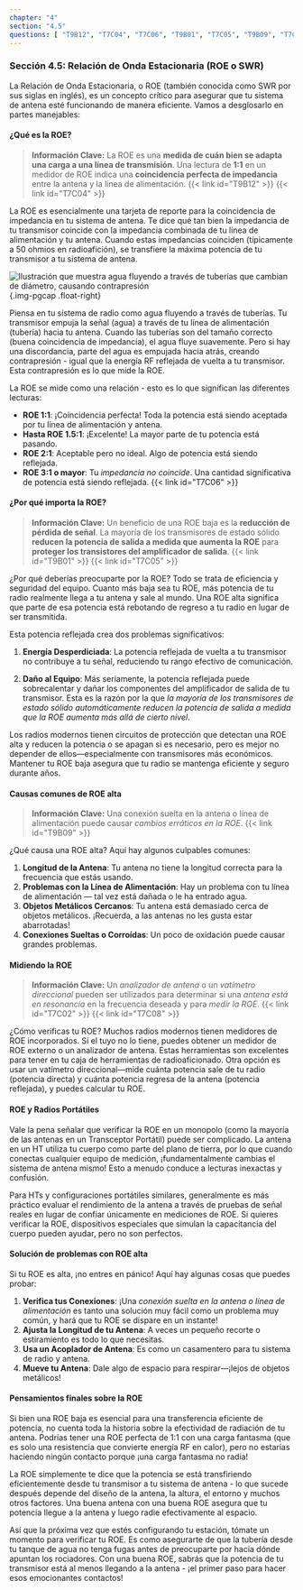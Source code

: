 ```yaml
---
chapter: "4"
section: "4.5"
questions: [ "T9B12", "T7C04", "T7C06", "T9B01", "T7C05", "T9B09", "T7C02", "T7C08" ]
---
```


### Sección 4.5: Relación de Onda Estacionaria (ROE o SWR)

La Relación de Onda Estacionaria, o ROE (también conocida como SWR por sus siglas en inglés), es un concepto crítico para asegurar que tu sistema de antena esté funcionando de manera eficiente. Vamos a desglosarlo en partes manejables:

#### ¿Qué es la ROE?

> **Información Clave:** La ROE es una **medida de cuán bien se adapta una carga a una línea de transmisión**. Una lectura de **1:1** en un medidor de ROE indica una **coincidencia perfecta de impedancia** entre la antena y la línea de alimentación. {{< link id="T9B12" >}} {{< link id="T7C04" >}}

La ROE es esencialmente una tarjeta de reporte para la coincidencia de impedancia en tu sistema de antena. Te dice qué tan bien la impedancia de tu transmisor coincide con la impedancia combinada de tu línea de alimentación y tu antena. Cuando estas impedancias coinciden (típicamente a 50 ohmios en radioafición), se transfiere la máxima potencia de tu transmisor a tu sistema de antena.

![Ilustración que muestra agua fluyendo a través de tuberías que cambian de diámetro, causando contrapresión](../../../images/illus/backpressure-es.svg)
{.img-pgcap .float-right}

Piensa en tu sistema de radio como agua fluyendo a través de tuberías. Tu transmisor empuja la señal (agua) a través de tu línea de alimentación (tubería) hacia tu antena. Cuando las tuberías son del tamaño correcto (buena coincidencia de impedancia), el agua fluye suavemente. Pero si hay una discordancia, parte del agua es empujada hacia atrás, creando contrapresión - igual que la energía RF reflejada de vuelta a tu transmisor. Esta contrapresión es lo que mide la ROE.

La ROE se mide como una relación - esto es lo que significan las diferentes lecturas:

- **ROE 1:1**: ¡Coincidencia perfecta! Toda la potencia está siendo aceptada por tu línea de alimentación y antena.
- **Hasta ROE 1.5:1**: ¡Excelente! La mayor parte de tu potencia está pasando.
- **ROE 2:1**: Aceptable pero no ideal. Algo de potencia está siendo reflejada.
- **ROE 3:1 o mayor**: Tu *impedancia no coincide*. Una cantidad significativa de potencia está siendo reflejada. {{< link id="T7C06" >}}

#### ¿Por qué importa la ROE?

> **Información Clave:** Un beneficio de una ROE baja es la **reducción de pérdida de señal**. La mayoría de los transmisores de estado sólido **reducen la potencia de salida a medida que aumenta la ROE** para **proteger los transistores del amplificador de salida**. {{< link id="T9B01" >}} {{< link id="T7C05" >}}

¿Por qué deberías preocuparte por la ROE? Todo se trata de eficiencia y seguridad del equipo. Cuanto más baja sea tu ROE, más potencia de tu radio realmente llega a tu antena y sale al mundo. Una ROE alta significa que parte de esa potencia está rebotando de regreso a tu radio en lugar de ser transmitida.

Esta potencia reflejada crea dos problemas significativos:

1. **Energía Desperdiciada**: La potencia reflejada de vuelta a tu transmisor no contribuye a tu señal, reduciendo tu rango efectivo de comunicación.

2. **Daño al Equipo**: Más seriamente, la potencia reflejada puede sobrecalentar y dañar los componentes del amplificador de salida de tu transmisor. Esta es la razón por la que *la mayoría de los transmisores de estado sólido automáticamente reducen la potencia de salida a medida que la ROE aumenta más allá de cierto nivel*.

Los radios modernos tienen circuitos de protección que detectan una ROE alta y reducen la potencia o se apagan si es necesario, pero es mejor no depender de ellos—especialmente con transmisores más económicos. Mantener tu ROE baja asegura que tu radio se mantenga eficiente y seguro durante años.

#### Causas comunes de ROE alta

> **Información Clave:** Una conexión suelta en la antena o línea de alimentación puede causar *cambios erráticos en la ROE*. {{< link id="T9B09" >}}

¿Qué causa una ROE alta? Aquí hay algunos culpables comunes:

1. **Longitud de la Antena**: Tu antena no tiene la longitud correcta para la frecuencia que estás usando.
2. **Problemas con la Línea de Alimentación**: Hay un problema con tu línea de alimentación — tal vez está dañada o le ha entrado agua.
3. **Objetos Metálicos Cercanos**: Tu antena está demasiado cerca de objetos metálicos. ¡Recuerda, a las antenas no les gusta estar abarrotadas!
4. **Conexiones Sueltas o Corroídas**: Un poco de oxidación puede causar grandes problemas.

#### Midiendo la ROE

> **Información Clave:** Un *analizador de antena* o un *vatímetro direccional* pueden ser utilizados para determinar si una *antena está en resonancia* en la frecuencia deseada y para *medir la ROE*. {{< link id="T7C02" >}} {{< link id="T7C08" >}}

¿Cómo verificas tu ROE? Muchos radios modernos tienen medidores de ROE incorporados. Si el tuyo no lo tiene, puedes obtener un medidor de ROE externo o un analizador de antena. Estas herramientas son excelentes para tener en tu caja de herramientas de radioaficionado. Otra opción es usar un vatímetro direccional—mide cuánta potencia sale de tu radio (potencia directa) y cuánta potencia regresa de la antena (potencia reflejada), y puedes calcular tu ROE.

#### ROE y Radios Portátiles

Vale la pena señalar que verificar la ROE en un monopolo (como la mayoría de las antenas en un Transceptor Portátil) puede ser complicado. La antena en un HT utiliza tu cuerpo como parte del plano de tierra, por lo que cuando conectas cualquier equipo de medición, ¡fundamentalmente cambias el sistema de antena mismo! Esto a menudo conduce a lecturas inexactas y confusión.

Para HTs y configuraciones portátiles similares, generalmente es más práctico evaluar el rendimiento de la antena a través de pruebas de señal reales en lugar de confiar únicamente en mediciones de ROE. Si quieres verificar la ROE, dispositivos especiales que simulan la capacitancia del cuerpo pueden ayudar, pero no son perfectos.

#### Solución de problemas con ROE alta

Si tu ROE es alta, ¡no entres en pánico! Aquí hay algunas cosas que puedes probar:

1. **Verifica tus Conexiones**: ¡Una *conexión suelta en la antena o línea de alimentación* es tanto una solución muy fácil como un problema muy común, y hará que tu ROE se dispare en un instante!
2. **Ajusta la Longitud de tu Antena**: A veces un pequeño recorte o estiramiento es todo lo que necesitas.
3. **Usa un Acoplador de Antena**: Es como un casamentero para tu sistema de radio y antena.
4. **Mueve tu Antena**: Dale algo de espacio para respirar—¡lejos de objetos metálicos!

#### Pensamientos finales sobre la ROE

Si bien una ROE baja es esencial para una transferencia eficiente de potencia, no cuenta toda la historia sobre la efectividad de radiación de tu antena. Podrías tener una ROE perfecta de 1:1 con una carga fantasma (que es solo una resistencia que convierte energía RF en calor), pero no estarías haciendo ningún contacto porque ¡una carga fantasma no radia!

La ROE simplemente te dice que la potencia se está transfiriendo eficientemente desde tu transmisor a tu sistema de antena - lo que sucede después depende del diseño de la antena, la altura, el entorno y muchos otros factores. Una buena antena con una buena ROE asegura que tu potencia llegue a la antena y luego radie efectivamente al espacio.

Así que la próxima vez que estés configurando tu estación, tómate un momento para verificar tu ROE. Es como asegurarte de que la tubería desde tu tanque de agua no tenga fugas antes de preocuparte por hacia dónde apuntan los rociadores. Con una buena ROE, sabrás que la potencia de tu transmisor está al menos llegando a la antena - ¡el primer paso para hacer esos emocionantes contactos!